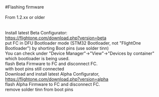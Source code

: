 #Flashing firmware</br>
</br>
From 1.2.xx or older</br>
</br>
</br>
Install latest Beta Configurator:
</br>
https://flightone.com/download.php?version=beta
</br>
put FC in DFU Bootloader mode (STM32 Bootloader, not "FlightOne Bootloader") by shorting Boot pins (use solder tinn)
</br>
You can check under "Device Manager"->"View"->"Devices by container" which bootloader is being used.
</br>
flash Beta Firmware to FC and disconnect FC.
</br>
with boot pins still connected
</br>
Download and install latest Alpha Configurator, https://flightone.com/download.php?version=alpha
</br>
flash Alpha Firmware to FC and disconnect FC.
</br>
remove solder tinn from boot pins
